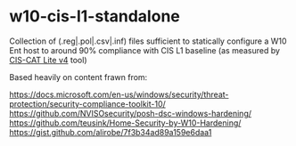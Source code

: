 # w10-cis-l1-standalone
Collection of (.reg|.pol|.csv|.inf) files sufficient to statically configure a W10 Ent host to around 90% compliance with CIS L1 baseline (as measured by [CIS-CAT Lite v4](https://www.cisecurity.org/blog/introducing-cis-cat-lite/) tool)

Based heavily on content frawn from:

https://docs.microsoft.com/en-us/windows/security/threat-protection/security-compliance-toolkit-10/
https://github.com/NVISOsecurity/posh-dsc-windows-hardening/
https://github.com/teusink/Home-Security-by-W10-Hardening/
https://gist.github.com/alirobe/7f3b34ad89a159e6daa1
